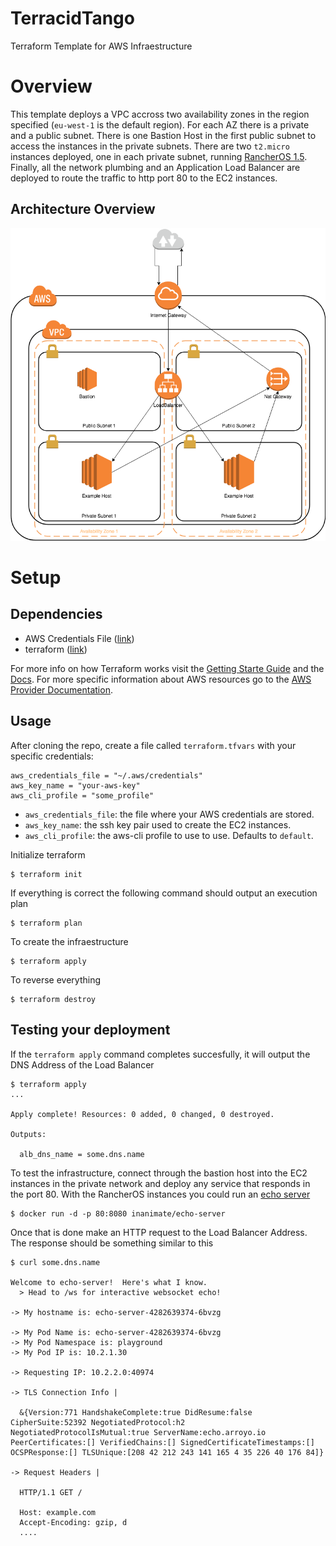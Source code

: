 # TerracidTango
Terraform Template for AWS Infraestructure

# Overview

This template deploys a VPC accross two availability zones in the region specified (`eu-west-1` is
the default region). For each AZ there is a private and a public subnet. There is one Bastion Host
in the first public subnet to access the instances in the private subnets. There are two `t2.micro`
instances deployed, one in each private subnet, running [RancherOS 1.5](https://rancher.com/rancher-os/).
Finally, all the network plumbing and an Application Load Balancer are deployed to route the traffic
to http port 80 to the EC2 instances.

## Architecture Overview

![](AWS_Infraestructure.png)

# Setup

## Dependencies

- AWS Credentials File ([link](https://docs.aws.amazon.com/cli/latest/userguide/cli-configure-files.html))
- terraform ([link](https://www.terraform.io/downloads.html))

For more info on how Terraform works visit the [Getting Starte Guide](https://learn.hashicorp.com/terraform/getting-started/install.html)
and the [Docs](https://www.terraform.io/docs). For more specific information about AWS resources
go to the [AWS Provider Documentation](https://www.terraform.io/docs/providers/aws/index.html).

## Usage

After cloning the repo, create a file called `terraform.tfvars` with your specific credentials:
```
aws_credentials_file = "~/.aws/credentials"
aws_key_name = "your-aws-key"
aws_cli_profile = "some_profile"
```
- `aws_credentials_file`: the file where your AWS credentials are stored.
- `aws_key_name`: the ssh key pair used to create the EC2 instances.
- `aws_cli_profile`: the aws-cli profile to use to use. Defaults to `default`.


Initialize terraform
```
$ terraform init
```

If everything is correct the following command should output an execution plan
```
$ terraform plan
```

To create the infraestructure
```
$ terraform apply
```

To reverse everything
```
$ terraform destroy
```

## Testing your deployment

If the `terraform apply` command completes succesfully, it will output the DNS Address of the Load
Balancer
```
$ terraform apply
...

Apply complete! Resources: 0 added, 0 changed, 0 destroyed.

Outputs:

  alb_dns_name = some.dns.name
```

To test the infrastructure, connect through the bastion host into the EC2 instances in the private
network and deploy any service that responds in the port 80. With the RancherOS instances you could
run an [echo server](https://hub.docker.com/r/inanimate/echo-server)

```
$ docker run -d -p 80:8080 inanimate/echo-server
```

Once that is done make an HTTP request to the Load Balancer Address. The response should be something
similar to this
```
$ curl some.dns.name

Welcome to echo-server!  Here's what I know.
  > Head to /ws for interactive websocket echo!

-> My hostname is: echo-server-4282639374-6bvzg

-> My Pod Name is: echo-server-4282639374-6bvzg
-> My Pod Namespace is: playground
-> My Pod IP is: 10.2.1.30

-> Requesting IP: 10.2.2.0:40974

-> TLS Connection Info |

  &{Version:771 HandshakeComplete:true DidResume:false CipherSuite:52392 NegotiatedProtocol:h2 NegotiatedProtocolIsMutual:true ServerName:echo.arroyo.io PeerCertificates:[] VerifiedChains:[] SignedCertificateTimestamps:[] OCSPResponse:[] TLSUnique:[208 42 212 243 141 165 4 35 226 40 176 84]}

-> Request Headers |

  HTTP/1.1 GET /

  Host: example.com
  Accept-Encoding: gzip, d
  ....
```
